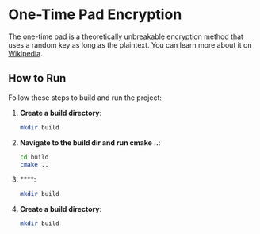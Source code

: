 # One-Time Pad Encryption

The one-time pad is a theoretically unbreakable encryption method that uses a random key as long as the plaintext. You can learn more about it on [Wikipedia](https://en.wikipedia.org/wiki/One-time_pad).

## How to Run

Follow these steps to build and run the project:

1. **Create a build directory**:
   ```bash
   mkdir build

2. **Navigate to the build dir and run cmake ..**:
   ```bash
   cd build
   cmake ..

1. ****:
   ```bash
   mkdir build

1. **Create a build directory**:
   ```bash
   mkdir build
